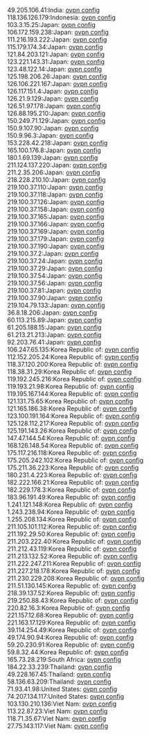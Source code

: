 49.205.106.41:India: [ovpn config](vpn/49_205_106_41.ovpn)  
118.136.126.179:Indonesia: [ovpn config](vpn/118_136_126_179.ovpn)  
103.3.15.25:Japan: [ovpn config](vpn/103_3_15_25.ovpn)  
106.172.159.238:Japan: [ovpn config](vpn/106_172_159_238.ovpn)  
111.216.193.222:Japan: [ovpn config](vpn/111_216_193_222.ovpn)  
115.179.174.34:Japan: [ovpn config](vpn/115_179_174_34.ovpn)  
121.84.203.121:Japan: [ovpn config](vpn/121_84_203_121.ovpn)  
123.221.143.31:Japan: [ovpn config](vpn/123_221_143_31.ovpn)  
123.48.122.14:Japan: [ovpn config](vpn/123_48_122_14.ovpn)  
125.198.206.26:Japan: [ovpn config](vpn/125_198_206_26.ovpn)  
126.106.221.167:Japan: [ovpn config](vpn/126_106_221_167.ovpn)  
126.117.151.4:Japan: [ovpn config](vpn/126_117_151_4.ovpn)  
126.21.9.129:Japan: [ovpn config](vpn/126_21_9_129.ovpn)  
126.51.97.178:Japan: [ovpn config](vpn/126_51_97_178.ovpn)  
126.88.195.210:Japan: [ovpn config](vpn/126_88_195_210.ovpn)  
150.249.71.129:Japan: [ovpn config](vpn/150_249_71_129.ovpn)  
150.9.107.90:Japan: [ovpn config](vpn/150_9_107_90.ovpn)  
150.9.96.3:Japan: [ovpn config](vpn/150_9_96_3.ovpn)  
153.228.42.218:Japan: [ovpn config](vpn/153_228_42_218.ovpn)  
165.100.176.8:Japan: [ovpn config](vpn/165_100_176_8.ovpn)  
180.1.69.139:Japan: [ovpn config](vpn/180_1_69_139.ovpn)  
211.124.137.220:Japan: [ovpn config](vpn/211_124_137_220.ovpn)  
211.2.35.206:Japan: [ovpn config](vpn/211_2_35_206.ovpn)  
218.228.210.10:Japan: [ovpn config](vpn/218_228_210_10.ovpn)  
219.100.37.110:Japan: [ovpn config](vpn/219_100_37_110.ovpn)  
219.100.37.118:Japan: [ovpn config](vpn/219_100_37_118.ovpn)  
219.100.37.126:Japan: [ovpn config](vpn/219_100_37_126.ovpn)  
219.100.37.158:Japan: [ovpn config](vpn/219_100_37_158.ovpn)  
219.100.37.165:Japan: [ovpn config](vpn/219_100_37_165.ovpn)  
219.100.37.166:Japan: [ovpn config](vpn/219_100_37_166.ovpn)  
219.100.37.169:Japan: [ovpn config](vpn/219_100_37_169.ovpn)  
219.100.37.179:Japan: [ovpn config](vpn/219_100_37_179.ovpn)  
219.100.37.190:Japan: [ovpn config](vpn/219_100_37_190.ovpn)  
219.100.37.2:Japan: [ovpn config](vpn/219_100_37_2.ovpn)  
219.100.37.24:Japan: [ovpn config](vpn/219_100_37_24.ovpn)  
219.100.37.29:Japan: [ovpn config](vpn/219_100_37_29.ovpn)  
219.100.37.54:Japan: [ovpn config](vpn/219_100_37_54.ovpn)  
219.100.37.56:Japan: [ovpn config](vpn/219_100_37_56.ovpn)  
219.100.37.81:Japan: [ovpn config](vpn/219_100_37_81.ovpn)  
219.100.37.90:Japan: [ovpn config](vpn/219_100_37_90.ovpn)  
219.104.79.133:Japan: [ovpn config](vpn/219_104_79_133.ovpn)  
36.8.18.206:Japan: [ovpn config](vpn/36_8_18_206.ovpn)  
60.113.215.89:Japan: [ovpn config](vpn/60_113_215_89.ovpn)  
61.205.188.15:Japan: [ovpn config](vpn/61_205_188_15.ovpn)  
61.213.21.213:Japan: [ovpn config](vpn/61_213_21_213.ovpn)  
92.203.76.41:Japan: [ovpn config](vpn/92_203_76_41.ovpn)  
106.247.65.135:Korea Republic of: [ovpn config](vpn/106_247_65_135.ovpn)  
112.152.205.24:Korea Republic of: [ovpn config](vpn/112_152_205_24.ovpn)  
118.37.120.200:Korea Republic of: [ovpn config](vpn/118_37_120_200.ovpn)  
118.38.31.29:Korea Republic of: [ovpn config](vpn/118_38_31_29.ovpn)  
119.192.245.216:Korea Republic of: [ovpn config](vpn/119_192_245_216.ovpn)  
119.193.21.98:Korea Republic of: [ovpn config](vpn/119_193_21_98.ovpn)  
119.195.167.144:Korea Republic of: [ovpn config](vpn/119_195_167_144.ovpn)  
121.131.75.65:Korea Republic of: [ovpn config](vpn/121_131_75_65.ovpn)  
121.165.186.38:Korea Republic of: [ovpn config](vpn/121_165_186_38.ovpn)  
123.100.191.164:Korea Republic of: [ovpn config](vpn/123_100_191_164.ovpn)  
125.128.112.217:Korea Republic of: [ovpn config](vpn/125_128_112_217.ovpn)  
125.191.143.26:Korea Republic of: [ovpn config](vpn/125_191_143_26.ovpn)  
147.47.144.54:Korea Republic of: [ovpn config](vpn/147_47_144_54.ovpn)  
168.126.148.54:Korea Republic of: [ovpn config](vpn/168_126_148_54.ovpn)  
175.117.216.118:Korea Republic of: [ovpn config](vpn/175_117_216_118.ovpn)  
175.205.242.102:Korea Republic of: [ovpn config](vpn/175_205_242_102.ovpn)  
175.211.36.223:Korea Republic of: [ovpn config](vpn/175_211_36_223.ovpn)  
180.231.4.223:Korea Republic of: [ovpn config](vpn/180_231_4_223.ovpn)  
182.222.166.21:Korea Republic of: [ovpn config](vpn/182_222_166_21.ovpn)  
182.229.178.3:Korea Republic of: [ovpn config](vpn/182_229_178_3.ovpn)  
183.96.191.49:Korea Republic of: [ovpn config](vpn/183_96_191_49.ovpn)  
1.241.121.148:Korea Republic of: [ovpn config](vpn/1_241_121_148.ovpn)  
1.243.238.94:Korea Republic of: [ovpn config](vpn/1_243_238_94.ovpn)  
1.255.208.134:Korea Republic of: [ovpn config](vpn/1_255_208_134.ovpn)  
211.105.101.112:Korea Republic of: [ovpn config](vpn/211_105_101_112.ovpn)  
211.192.29.50:Korea Republic of: [ovpn config](vpn/211_192_29_50.ovpn)  
211.203.222.40:Korea Republic of: [ovpn config](vpn/211_203_222_40.ovpn)  
211.212.43.119:Korea Republic of: [ovpn config](vpn/211_212_43_119.ovpn)  
211.213.132.52:Korea Republic of: [ovpn config](vpn/211_213_132_52.ovpn)  
211.222.247.211:Korea Republic of: [ovpn config](vpn/211_222_247_211.ovpn)  
211.227.218.178:Korea Republic of: [ovpn config](vpn/211_227_218_178.ovpn)  
211.230.229.208:Korea Republic of: [ovpn config](vpn/211_230_229_208.ovpn)  
211.51.130.145:Korea Republic of: [ovpn config](vpn/211_51_130_145.ovpn)  
218.39.137.52:Korea Republic of: [ovpn config](vpn/218_39_137_52.ovpn)  
219.250.88.43:Korea Republic of: [ovpn config](vpn/219_250_88_43.ovpn)  
220.82.16.3:Korea Republic of: [ovpn config](vpn/220_82_16_3.ovpn)  
221.157.12.68:Korea Republic of: [ovpn config](vpn/221_157_12_68.ovpn)  
221.163.17.129:Korea Republic of: [ovpn config](vpn/221_163_17_129.ovpn)  
39.114.254.49:Korea Republic of: [ovpn config](vpn/39_114_254_49.ovpn)  
49.174.90.94:Korea Republic of: [ovpn config](vpn/49_174_90_94.ovpn)  
59.20.230.91:Korea Republic of: [ovpn config](vpn/59_20_230_91.ovpn)  
59.8.32.44:Korea Republic of: [ovpn config](vpn/59_8_32_44.ovpn)  
165.73.28.219:South Africa: [ovpn config](vpn/165_73_28_219.ovpn)  
184.22.33.239:Thailand: [ovpn config](vpn/184_22_33_239.ovpn)  
49.228.167.45:Thailand: [ovpn config](vpn/49_228_167_45.ovpn)  
58.136.63.209:Thailand: [ovpn config](vpn/58_136_63_209.ovpn)  
71.93.41.98:United States: [ovpn config](vpn/71_93_41_98.ovpn)  
74.207.134.117:United States: [ovpn config](vpn/74_207_134_117.ovpn)  
103.130.210.136:Viet Nam: [ovpn config](vpn/103_130_210_136.ovpn)  
113.22.87.23:Viet Nam: [ovpn config](vpn/113_22_87_23.ovpn)  
118.71.35.67:Viet Nam: [ovpn config](vpn/118_71_35_67.ovpn)  
27.75.143.117:Viet Nam: [ovpn config](vpn/27_75_143_117.ovpn)  
